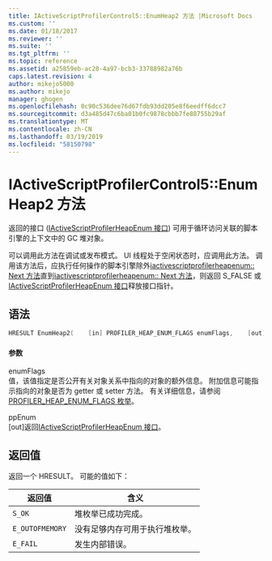 ```yaml
---
title: IActiveScriptProfilerControl5::EnumHeap2 方法 |Microsoft Docs
ms.custom: ''
ms.date: 01/18/2017
ms.reviewer: ''
ms.suite: ''
ms.tgt_pltfrm: ''
ms.topic: reference
ms.assetid: a25859eb-ac28-4a97-bcb3-33788982a76b
caps.latest.revision: 4
author: mikejo5000
ms.author: mikejo
manager: ghogen
ms.openlocfilehash: 0c90c536dee76d67fdb93dd205e8f6eedff6dcc7
ms.sourcegitcommit: d3a485d47c6ba01b0fc9878cbbb7fe88755b29af
ms.translationtype: MT
ms.contentlocale: zh-CN
ms.lasthandoff: 03/19/2019
ms.locfileid: "58150798"
---
```

# <a name="iactivescriptprofilercontrol5enumheap2-method"></a>IActiveScriptProfilerControl5::EnumHeap2 方法
返回的接口 ([IActiveScriptProfilerHeapEnum 接口](../../winscript/reference/iactivescriptprofilerheapenum-interface.md)) 可用于循环访问关联的脚本引擎的上下文中的 GC 堆对象。  
  
 可以调用此方法在调试或发布模式。 UI 线程处于空闲状态时，应调用此方法。 调用该方法后，应执行任何操作的脚本引擎除外[iactivescriptprofilerheapenum:: Next 方法](../../winscript/reference/iactivescriptprofilerheapenum-next-method.md)直到[iactivescriptprofilerheapenum:: Next 方法](../../winscript/reference/iactivescriptprofilerheapenum-next-method.md)，则返回 S_FALSE 或[IActiveScriptProfilerHeapEnum 接口](../../winscript/reference/iactivescriptprofilerheapenum-interface.md)释放接口指针。  
  
## <a name="syntax"></a>语法  
  
```cpp
HRESULT EnumHeap2(    [in] PROFILER_HEAP_ENUM_FLAGS enumFlags,    [out] IActiveScriptProfilerHeapEnum** ppEnum);  
```  
  
#### <a name="parameters"></a>参数  
 enumFlags  
 值，该值指定是否公开有关对象关系中指向的对象的额外信息。 附加信息可能指示指向的对象是否为 getter 或 setter 方法。 有关详细信息，请参阅[PROFILER_HEAP_ENUM_FLAGS 枚举](../../winscript/reference/profiler-heap-enum-flags-enumeration.md)。  
  
 ppEnum  
 [out]返回[IActiveScriptProfilerHeapEnum 接口](../../winscript/reference/iactivescriptprofilerheapenum-interface.md)。  
  
## <a name="return-value"></a>返回值  
 返回一个 HRESULT。 可能的值如下：  
  
|返回值|含义|  
|------------------|-------------|  
|`S_OK`|堆枚举已成功完成。|  
|`E_OUTOFMEMORY`|没有足够内存可用于执行堆枚举。|  
|`E_FAIL`|发生内部错误。|